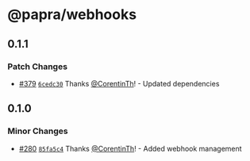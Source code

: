 # @papra/webhooks

## 0.1.1

### Patch Changes

- [#379](https://github.com/papra-hq/papra/pull/379) [`6cedc30`](https://github.com/papra-hq/papra/commit/6cedc30716e320946f79a0a9fd8d3b26e834f4db) Thanks [@CorentinTh](https://github.com/CorentinTh)! - Updated dependencies

## 0.1.0

### Minor Changes

- [#280](https://github.com/papra-hq/papra/pull/280) [`85fa5c4`](https://github.com/papra-hq/papra/commit/85fa5c43424d139f5c2752a3ad644082e61d3d67) Thanks [@CorentinTh](https://github.com/CorentinTh)! - Added webhook management
